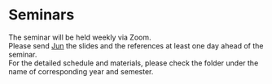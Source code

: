 # Seminars
The seminar will be held weekly via Zoom.<br/> 
Please send [Jun](mailto:junnchen@umich.edu) the slides and the references at least one day ahead of the seminar.<br/>
For the detailed schedule and materials, please check the folder under the name of corresponding year and semester.


